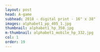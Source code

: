 ```yaml
---
layout: post
head: A-game
subhead: 2018 - digital print - 16" x 38"
images: alphabet1_pp_405_1.jpg
thumbnail: alphabet1_hp_350.jpg
m-thumbnail: alphabet1_mobile_hp_332.jpg
col: 1
order: 19
---
```

